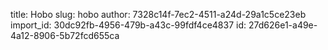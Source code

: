 title: Hobo
slug: hobo
author: 7328c14f-7ec2-4511-a24d-29a1c5ce23eb
import_id: 30dc92fb-4956-479b-a43c-99fdf4ce4837
id: 27d626e1-a49e-4a12-8906-5b72fcd655ca
